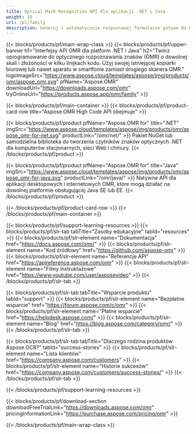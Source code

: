 ```yaml
---
title: Optical Mark Recognition API dla aplikacji .NET i Java
weight: 10
url: /pl/family
description: Generuj i automatycznie rozpoznawaj formularze gotowe do OMR — od dokumentów egzaminacyjnych po ankiety satysfakcji klientów i karty do głosowania.
---
```


{{< blocks/products/pf/main-wrap-class >}}
{{< blocks/products/pf/upper-banner h1="Interfejsy API OMR dla platform .NET i Java" h2="Twórz oprogramowanie do optycznego rozpoznawania znaków (OMR) o dowolnej skali i złożoności w kilku linijkach kodu. Użyj swojej istniejącej kopiarki biurowej lub nawet aparatu w smartfonie zamiast drogiego skanera OMR." logoImageSrc="https://www.aspose.cloud/templates/aspose/img/products/omr/aspose_omr.svg" pfName="Aspose.OMR" downloadUrl="https://downloads.aspose.com/omr" tryOnlineUrl="https://products.aspose.app/omr/family" >}}

{{< blocks/products/pf/main-container >}}
{{< blocks/products/pf/product-card-row title="Aspose.OMR High Code API obejmuje" >}}

{{< blocks/products/pf/product pfName="Aspose.OMR for" title=".NET" imgSrc="https://www.aspose.cloud/templates/aspose/img/products/omr/aspose_omr-for-net.svg" productLink="/omr/net/" >}}
Pakiet NuGet lub samodzielna biblioteka do tworzenia czytników znaków optycznych .NET dla komputerów stacjonarnych, sieci Web i chmury.
{{< /blocks/products/pf/product >}}

{{< blocks/products/pf/product pfName="Aspose.OMR for" title="Java" imgSrc="https://www.aspose.cloud/templates/aspose/img/products/omr/aspose_omr-for-java.svg" productLink="/omr/java/" >}}
Natywne API dla aplikacji desktopowych i internetowych OMR, które mogą działać na dowolnej platformie obsługującej Java SE lub EE.
{{< /blocks/products/pf/product >}}

{{< /blocks/products/pf/product-card-row >}}
{{< /blocks/products/pf/main-container >}}

{{< blocks/products/pf/support-learning-resources >}}
{{< blocks/products/pf/slr-tab tabTitle="Zasoby edukacyjne" tabId="resources" >}}
{{< blocks/products/pf/slr-element name="Dokumentacja" href="https://docs.aspose.com/omr/" >}}
{{< blocks/products/pf/slr-element name="Kod źródłowy" href="https://github.com/aspose-omr" >}}
{{< blocks/products/pf/slr-element name="Referencje API" href="https://apireference.aspose.com/omr" >}}
{{< blocks/products/pf/slr-element name="Filmy instruktażowe" href="https://www.youtube.com/user/asposevideo" >}}
{{< /blocks/products/pf/slr-tab >}}

{{< blocks/products/pf/slr-tab tabTitle="Wsparcie produktu" tabId="support" >}}
{{< blocks/products/pf/slr-element name="Bezpłatne wsparcie" href="https://forum.aspose.com/c/omr" >}}
{{< blocks/products/pf/slr-element name="Płatne wsparcie" href="https://helpdesk.aspose.com/" >}}
{{< blocks/products/pf/slr-element name="Blog" href="https://blog.aspose.com/category/omr/" >}}
{{< /blocks/products/pf/slr-tab >}}

{{< blocks/products/pf/slr-tab tabTitle="Dlaczego rodzina produktów Aspose.OCR?" tabId="success-stories" >}}
{{< blocks/products/pf/slr-element name="Lista klientów" href="https://company.aspose.com/customers" >}}
{{< blocks/products/pf/slr-element name="Historie sukcesów" href="https://company.aspose.com/customers/success-stories/" >}}
{{< /blocks/products/pf/slr-tab >}}

{{< /blocks/products/pf/support-learning-resources >}}

{{< blocks/products/pf/download-section downloadFreeTrialLink="https://downloads.aspose.com/omr" pricingInformationLink="https://purchase.aspose.com/pricing/omr" >}}

{{< /blocks/products/pf/main-wrap-class >}}